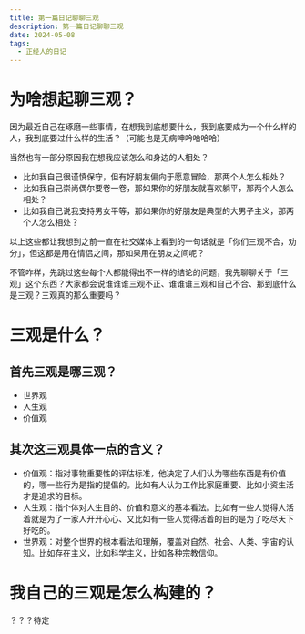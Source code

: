 ```yaml
---
title: 第一篇日记聊聊三观
description: 第一篇日记聊聊三观
date: 2024-05-08
tags:
  - 正经人的日记
---
```


# 为啥想起聊三观？

因为最近自己在琢磨一些事情，在想我到底想要什么，我到底要成为一个什么样的人，我到底要过什么样的生活？（可能也是无病呻吟哈哈哈）

当然也有一部分原因我在想我应该怎么和身边的人相处？

- 比如我自己很谨慎保守，但有好朋友偏向于愿意冒险，那两个人怎么相处？
- 比如我自己崇尚偶尔要卷一卷，那如果你的好朋友就喜欢躺平，那两个人怎么相处？
- 比如我自己说我支持男女平等，那如果你的好朋友是典型的大男子主义，那两个人怎么相处？

以上这些都让我想到之前一直在社交媒体上看到的一句话就是「你们三观不合，劝分」，但这都是用在情侣之间，那如果用在朋友之间呢？

不管咋样，先跳过这些每个人都能得出不一样的结论的问题，我先聊聊关于「三观」这个东西？大家都会说谁谁谁三观不正、谁谁谁三观和自己不合、那到底什么是三观？三观真的那么重要吗？

# 三观是什么？

## 首先三观是哪三观？

- 世界观
- 人生观
- 价值观

## 其次这三观具体一点的含义？

- 价值观：指对事物重要性的评估标准，他决定了人们认为哪些东西是有价值的，哪一些行为是指的提倡的。比如有人认为工作比家庭重要、比如小资生活才是追求的目标。
- 人生观：指个体对人生目的、价值和意义的基本看法。比如有一些人觉得人活着就是为了一家人开开心心、又比如有一些人觉得活着的目的是为了吃尽天下好吃的。
- 世界观：对整个世界的根本看法和理解，覆盖对自然、社会、人类、宇宙的认知。比如存在主义，比如科学主义，比如各种宗教信仰。


# 我自己的三观是怎么构建的？
？？？待定